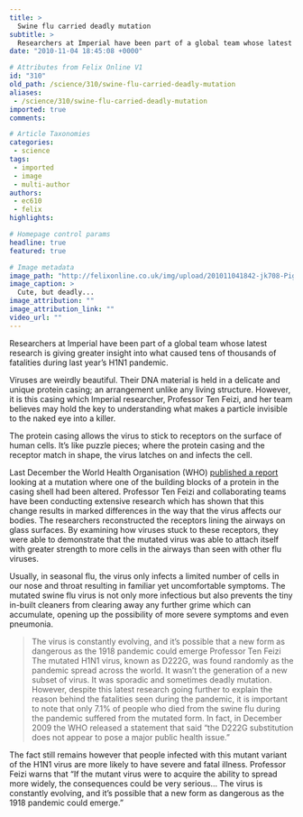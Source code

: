 ```yaml
---
title: >
  Swine flu carried deadly mutation
subtitle: >
  Researchers at Imperial have been part of a global team whose latest research is giving greater insight into what caused tens of thousands of fatalities during last year’s H1N1 pandemic
date: "2010-11-04 18:45:08 +0000"

# Attributes from Felix Online V1
id: "310"
old_path: /science/310/swine-flu-carried-deadly-mutation
aliases:
 - /science/310/swine-flu-carried-deadly-mutation
imported: true
comments:

# Article Taxonomies
categories:
 - science
tags:
 - imported
 - image
 - multi-author
authors:
 - ec610
 - felix
highlights:

# Homepage control params
headline: true
featured: true

# Image metadata
image_path: "http://felixonline.co.uk/img/upload/201011041842-jk708-Piggies.jpg"
image_caption: >
  Cute, but deadly...
image_attribution: ""
image_attribution_link: ""
video_url: ""
---
```


Researchers at Imperial have been part of a global team whose latest research is giving greater insight into what caused tens of thousands of fatalities during last year’s H1N1 pandemic.

Viruses are weirdly beautiful. Their DNA material is held in a delicate and unique protein casing; an arrangement unlike any living structure. However, it is this casing which Imperial researcher, Professor Ten Feizi, and her team believes may hold the key to understanding what makes a particle invisible to the naked eye into a killer.

The protein casing allows the virus to stick to receptors on the surface of human cells. It’s like puzzle pieces; where the protein casing and the receptor match in shape, the virus latches on and infects the cell.

Last December the World Health Organisation (WHO) [published a report](http://www.who.int/csr/resources/publications/swineflu/cp165_2009_2812_review_d222g_amino_acid_substitution_in_ha_h1n1_viruses.pdf) looking at a mutation where one of the building blocks of a protein in the casing shell had been altered. Professor Ten Feizi and collaborating teams have been conducting extensive research which has shown that this change results in marked differences in the way that the virus affects our bodies. The researchers reconstructed the receptors lining the airways on glass surfaces. By examining how viruses stuck to these receptors, they were able to demonstrate that the mutated virus was able to attach itself with greater strength to more cells in the airways than seen with other flu viruses.

Usually, in seasonal flu, the virus only infects a limited number of cells in our nose and throat resulting in familiar yet uncomfortable symptoms. The mutated swine flu virus is not only more infectious but also prevents the tiny in-built cleaners from clearing away any further grime which can accumulate, opening up the possibility of more severe symptoms and even pneumonia.
> The virus is constantly evolving, and it’s possible that a new form as dangerous as the 1918 pandemic could emerge
> Professor Ten Feizi
The mutated H1N1 virus, known as D222G, was found randomly as the pandemic spread across the world. It wasn’t the generation of a new subset of virus. It was sporadic and sometimes deadly mutation. However, despite this latest research going further to explain the reason behind the fatalities seen during the pandemic, it is important to note that only 7.1% of people who died from the swine flu during the pandemic suffered from the mutated form. In fact, in December 2009 the WHO released a statement that said “the D222G substitution does not appear to pose a major public health issue.”

The fact still remains however that people infected with this mutant variant of the H1N1 virus are more likely to have severe and fatal illness. Professor Feizi warns that “If the mutant virus were to acquire the ability to spread more widely, the consequences could be very serious... The virus is constantly evolving, and it’s possible that a new form as dangerous as the 1918 pandemic could emerge.”
